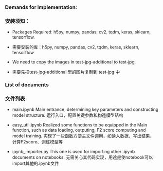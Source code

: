 ### Demands for Implementation:
### 安装须知：

* Packages Required: h5py, numpy, pandas, cv2, tqdm, keras, sklearn, tensorflow.
* 需要安装的库：h5py, numpy, pandas, cv2, tqdm, keras, sklearn, tensorflow 

* We need to copy the images in test-jpg-additional to test-jpg. 
* 需要先把test-jpg-additional 里的图片复制到 test-jpg 中


### List of documents
### 文件列表

* main.ipynb
Main entrance, determining key parameters and constructing model structure.
运行入口，配置关键参数和构造模型结构

* easy_util.ipynb
Realized some functions to be equipped in the Main function, such as data loading, outputing, F2 score computing and model training.
实现了一些函数方便主文件调用，如读入数据、写出结果、计算F2score、训练模型等

* ipynb_importer.py
This one is used for importing other .ipynb documents on notebooks.
无需关心其代码实现，用途是使notebook可以import其他的.ipynb文件
